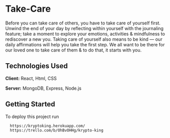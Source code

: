 # Take-Care
Before you can take care of others, you have to take care of yourself first. Unwind the end of your day by reflecting within yourself with the journaling feature; take a moment to explore your emotions, activities & mindfulness to rediscover a new you. Taking care of yourself also means to be kind — our daily affirmations will help you take the first step. We all want to be there for our loved one to take care of them & to do that, it starts with you.

## Technologies Used

**Client:** React, Html, CSS

**Server:** MongoDB, Express, Node.js 

## Getting Started

To deploy this project run

```bash
  https://kryptoking.herokuapp.com/
  https://trello.com/b/OhBvOHHg/krypto-king
```
